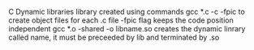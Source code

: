 C Dynamic libraries
library created using commands gcc *.c -c -fpic to create object files for each .c file
-fpic flag keeps the code position independent
gcc *.o -shared -o libname.so creates the dynamic linrary called name, it must be preceeded by lib and terminated by .so
